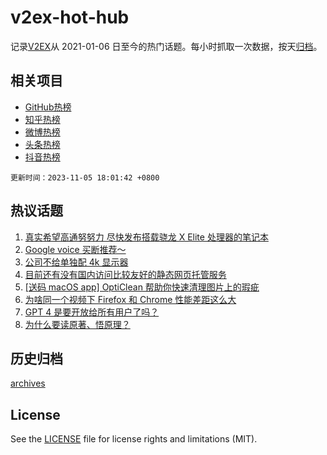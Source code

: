 # v2ex-hot-hub

 记录[V2EX](https://www.v2ex.com/)从 2021-01-06 日至今的热门话题。每小时抓取一次数据，按天[归档](archives)。
 
 ## 相关项目

- [GitHub热榜](https://github.com/it985/github-hot-hub)
- [知乎热榜](https://github.com/it985/zhihu-hot-hub)
- [微博热榜](https://github.com/it985/weibo-hot-hub)
- [头条热榜](https://github.com/it985/toutiao-hot-hub)
- [抖音热榜](https://github.com/it985/douyin-hot-hub)


 `更新时间：2023-11-05 18:01:42 +0800`

## 热议话题

1. [真实希望高通努努力 尽快发布搭载骁龙 X Elite 处理器的笔记本](https://www.v2ex.com/t/988772)
1. [Google voice 买断推荐～](https://www.v2ex.com/t/988634)
1. [公司不给单独配 4k 显示器](https://www.v2ex.com/t/988731)
1. [目前还有没有国内访问比较友好的静态网页托管服务](https://www.v2ex.com/t/988715)
1. [[送码 macOS app] OptiClean 帮助你快速清理图片上的瑕疵](https://www.v2ex.com/t/988676)
1. [为啥同一个视频下 Firefox 和 Chrome 性能差距这么大](https://www.v2ex.com/t/988709)
1. [GPT 4 是要开放给所有用户了吗？](https://www.v2ex.com/t/988720)
1. [为什么要读原著、悟原理？](https://www.v2ex.com/t/988761)

## 历史归档

[archives](archives)

## License

See the [LICENSE](LICENSE) file for license rights and limitations (MIT).
